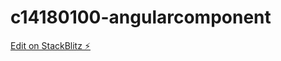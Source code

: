 # c14180100-angularcomponent

[Edit on StackBlitz ⚡️](https://stackblitz.com/edit/c14180100-angularcomponent)